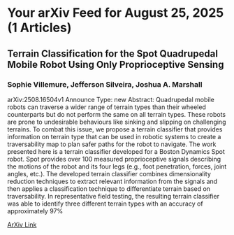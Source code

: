 <h1>Your arXiv Feed for August 25, 2025 (1 Articles)</h1>
<h2>Terrain Classification for the Spot Quadrupedal Mobile Robot Using Only Proprioceptive Sensing</h2>
<h3>Sophie Villemure, Jefferson Silveira, Joshua A. Marshall</h3>
<p>arXiv:2508.16504v1 Announce Type: new 
Abstract: Quadrupedal mobile robots can traverse a wider range of terrain types than their wheeled counterparts but do not perform the same on all terrain types. These robots are prone to undesirable behaviours like sinking and slipping on challenging terrains. To combat this issue, we propose a terrain classifier that provides information on terrain type that can be used in robotic systems to create a traversability map to plan safer paths for the robot to navigate. The work presented here is a terrain classifier developed for a Boston Dynamics Spot robot. Spot provides over 100 measured proprioceptive signals describing the motions of the robot and its four legs (e.g., foot penetration, forces, joint angles, etc.). The developed terrain classifier combines dimensionality reduction techniques to extract relevant information from the signals and then applies a classification technique to differentiate terrain based on traversability. In representative field testing, the resulting terrain classifier was able to identify three different terrain types with an accuracy of approximately 97%</p>
<a href='https://arxiv.org/abs/2508.16504'>ArXiv Link</a>

